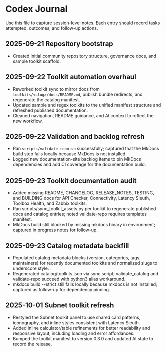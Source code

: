 # Codex Journal

Use this file to capture session-level notes. Each entry should record tasks attempted, outcomes, and follow-up actions.

## 2025-09-21 Repository bootstrap
- Created initial community repository structure, governance docs, and sample toolkit scaffold.

## 2025-09-22 Toolkit automation overhaul
- Reworked toolkit sync to mirror docs from `toolkits/<slug>/docs/README.md`, publish bundle redirects, and regenerate the catalog manifest.
- Updated sample and regex toolkits to the unified manifest structure and refreshed published documentation.
- Cleaned navigation, README guidance, and AI context to reflect the new workflow.

## 2025-09-22 Validation and backlog refresh
- Ran `scripts/validate-repo.sh` successfully; captured that the MkDocs build step fails locally because MkDocs is not installed.
- Logged new documentation-site backlog items to pin MkDocs dependencies and add CI coverage for the documentation build.

## 2025-09-23 Toolkit documentation audit
- Added missing README, CHANGELOG, RELEASE_NOTES, TESTING, and BUILDING docs for API Checker, Connectivity, Latency Sleuth, Toolbox Health, and Zabbix toolkits.
- Ran scripts/sync_toolkit_assets.py per toolkit to regenerate published docs and catalog entries; noted validate-repo requires templates manifest.
- MkDocs build still blocked by missing mkdocs binary in environment; captured in progress notes for follow-up.

## 2025-09-23 Catalog metadata backfill
- Populated catalog metadata blocks (version, categories, tags, maintainers) for recently documented toolkits and normalized slugs to underscore style.
- Regenerated catalog/toolkits.json via sync script; validate_catalog and validate-repo succeed with python3 alias workaround.
- mkdocs build --strict still fails locally because mkdocs is not installed; captured as follow-up for dependency pinning.

## 2025-10-01 Subnet toolkit refresh
- Restyled the Subnet toolkit panel to use shared card patterns, iconography, and inline styles consistent with Latency Sleuth.
- Added inline calculator/table refinements for better readability and responsive layout, including loading and error affordances.
- Bumped the toolkit manifest to version 0.3.0 and updated AI state to record the release.

